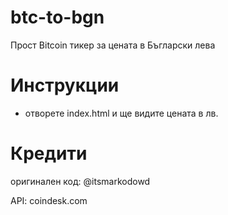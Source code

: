 # btc-to-bgn

Прост Bitcoin тикер за цената в Бъгларски лева

# Инструкции

- отворете index.html и ще видите цената в лв.

# Кредити

оригинален код:
@itsmarkodowd

API: 
coindesk.com
